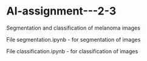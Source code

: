 # AI-assignment---2-3
Segmentation and classification of melanoma images


File segmentation.ipynb - for segmentation of images


File classification.ipynb - for classification of images
